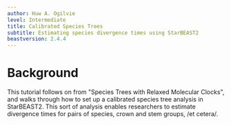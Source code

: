 ```yaml
---
author: Huw A. Ogilvie
level: Intermediate
title: Calibrated Species Trees
subtitle: Estimating species divergence times using StarBEAST2
beastversion: 2.4.4
---
```



# Background

This tutorial follows on from "Species Trees with Relaxed Molecular Clocks",
and walks through how to set up a calibrated species tree analysis in
StarBEAST2. This sort of analysis enables researchers to estimate divergence
times for pairs of species, crown and stem groups, /et cetera/.
